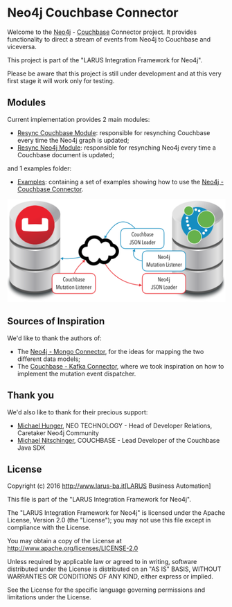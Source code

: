 # Neo4j Couchbase Connector

Welcome to the [Neo4j](http://neo4j.com/) - [Couchbase](http://couchbase.com/) Connector project.  It provides functionality to direct a stream of events from Neo4j to Couchbase and viceversa.

This project is part of the "LARUS Integration Framework for Neo4j".

Please be aware that this project is still under development and at this very first stage it will work only for testing.

## Modules

Current implementation provides 2 main modules:

* [Resync Couchbase Module](./neo4j-couchbase-connector-resync-docs): responsible for resynching Couchbase every time the Neo4j graph is updated;
* [Resync Neo4j Module](./neo4j-couchbase-connector-resync-graph): responsible for resynching Neo4j every time a Couchbase document is updated;

and 1 examples folder:

* [Examples](neo4j-couchbase-connector-examples): containing a set of examples showing how to use the [Neo4j - Couchbase Connector](https://github.com/larusba/neo4j-couchbase-connector). 

![](https://raw.githubusercontent.com/larusba/neo4j-couchbase-connector/master/neo4j-couchbase-connector-architecture.png "Architectural Design")


## Sources of Inspiration

We'd like to thank the authors of:
* The [Neo4j - Mongo Connector](https://github.com/neo4j-contrib/neo4j_doc_manager), for the ideas for mapping the two different data models;
* The [Couchbase - Kafka Connector](http://developer.couchbase.com/documentation/server/4.1/connectors/kafka-1.2/kafka-intro.html), where we took inspiration on how to implement the mutation event dispatcher.

## Thank you

We'd also like to thank for their precious support:
* [Michael Hunger](https://twitter.com/mesirii), NEO TECHNOLOGY - Head of Developer Relations, Caretaker Neo4j Community
* [Michael Nitschinger](https://twitter.com/daschl), COUCHBASE - Lead Developer of the Couchbase Java SDK


## License

Copyright (c) 2016 http://www.larus-ba.it[LARUS Business Automation]

This file is part of the "LARUS Integration Framework for Neo4j".

The "LARUS Integration Framework for Neo4j" is licensed under the Apache License, Version 2.0 (the "License"); you may not use this file except in compliance with the License.

You may obtain a copy of the License at
http://www.apache.org/licenses/LICENSE-2.0

Unless required by applicable law or agreed to in writing, software distributed under the License is distributed on an "AS IS" BASIS, WITHOUT WARRANTIES OR CONDITIONS OF ANY KIND, either express or implied.

See the License for the specific language governing permissions and limitations under the License.